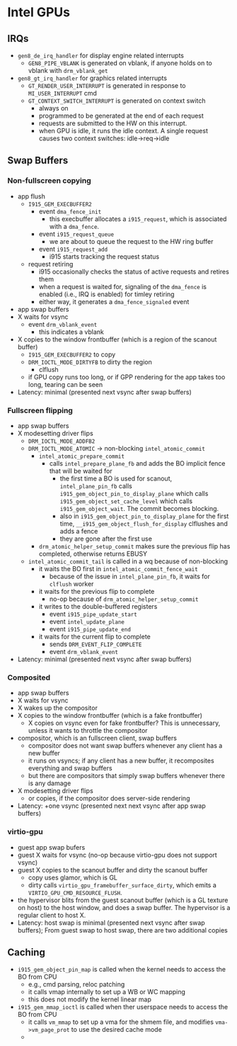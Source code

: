 # Intel GPUs

## IRQs

* `gen8_de_irq_handler` for display engine related interrupts
  * `GEN8_PIPE_VBLANK` is generated on vblank, if anyone holds on to vblank
    with `drm_vblank_get`
* `gen8_gt_irq_handler` for graphics related interrupts
  * `GT_RENDER_USER_INTERRUPT` is generated in response to `MI_USER_INTERRUPT` cmd
  * `GT_CONTEXT_SWITCH_INTERRUPT` is generated on context switch
    * always on
    * programmed to be generated at the end of each request
    * requests are submitted to the HW on this interrupt.
    * when GPU is idle, it runs the idle context.  A single request causes
      two context switches: idle->req->idle

## Swap Buffers

### Non-fullscreen copying

* app flush
  * `I915_GEM_EXECBUFFER2`
    * event `dma_fence_init`
      * this execbuffer allocates a `i915_request`, which is associated with a
      	`dma_fence`.
    * event `i915_request_queue`
      * we are about to queue the request to the HW ring buffer
    * event `i915_request_add`
      * i915 starts tracking the request status
  * request retiring
    * i915 occasionally checks the status of active requests and retires them
    * when a request is waited for, signaling of the `dma_fence` is enabled
      (i.e., IRQ is enabled) for timley retiring
    * either way, it generates a `dma_fence_signaled` event
* app swap buffers
* X waits for vsync
  * event `drm_vblank_event`
    * this indicates a vblank
* X copies to the window frontbuffer (which is a region of the scanout buffer)
  * `I915_GEM_EXECBUFFER2` to copy
  * `DRM_IOCTL_MODE_DIRTYFB` to dirty the region
    * clflush
  * if GPU copy runs too long, or if GPP rendering for the app takes too long,
    tearing can be seen
* Latency: minimal (presented next vsync after swap buffers)

### Fullscreen flipping

* app swap buffers
* X modesetting driver flips
  * `DRM_IOCTL_MODE_ADDFB2`
  * `DRM_IOCTL_MODE_ATOMIC` -> non-blocking `intel_atomic_commit`
    * `intel_atomic_prepare_commit`
      * calls `intel_prepare_plane_fb` and adds the BO implicit fence that
      	will be waited for
      	* the first time a BO is used for scanout, `intel_plane_pin_fb` calls
      	  `i915_gem_object_pin_to_display_plane` which calls
      	  `i915_gem_object_set_cache_level` which calls
      	  `i915_gem_object_wait`.  The commit becomes blocking.
      	* also in `i915_gem_object_pin_to_display_plane` for the first time,
      	  `__i915_gem_object_flush_for_display` clflushes and adds a fence
      	* they are gone after the first use
    * `drm_atomic_helper_setup_commit` makes sure the previous flip has
      completed, otherwise returns EBUSY
  * `intel_atomic_commit_tail` is called in a wq because of non-blocking
    * it waits the BO first in `intel_atomic_commit_fence_wait`
      * because of the issue in `intel_plane_pin_fb`, it waits for `clflush`
      	worker
    * it waits for the previous flip to complete
      * no-op because of `drm_atomic_helper_setup_commit`
    * it writes to the double-buffered registers
      * event `i915_pipe_update_start`
      * event `intel_update_plane`
      * event `i915_pipe_update_end`
    * it waits for the current flip to complete
      * sends `DRM_EVENT_FLIP_COMPLETE`
      * event `drm_vblank_event`
* Latency: minimal (presented next vsync after swap buffers)
 
### Composited

* app swap buffers
* X waits for vsync
* X wakes up the compositor
* X copies to the window frontbuffer (which is a fake frontbuffer)
  * X copies on vsync even for fake frontbuffer?  This is unnecessary, unless
    it wants to throttle the compositor
* compositor, which is an fullscreen client, swap buffers
  * compositor does not want swap buffers whenever any client has a new buffer
  * it runs on vsyncs; if any client has a new buffer, it recomposites
    everything and swap buffers
  * but there are compositors that simply swap buffers whenever there is any
    damage
* X modesetting driver flips
  * or copies, if the compositor does server-side rendering
* Latency: +one vsync (presented next next vsync after app swap buffers)

### virtio-gpu

* guest app swap bufers
* guest X waits for vsync (no-op because virtio-gpu does not support vsync)
* guest X copies to the scanout buffer and dirty the scanout buffer
  * copy uses glamor, which is GL
  * dirty calls `virtio_gpu_framebuffer_surface_dirty`, which emits a
    `VIRTIO_GPU_CMD_RESOURCE_FLUSH`.
* the hypervisor blits from the guest scanout buffer (which is a GL texture on
  host) to the host window, and does a swap buffer.  The hypervisor is a
  regular client to host X.
* Latency: host swap is minimal (presented next vsync after swap buffers);
  From guest swap to host swap, there are two additional copies

## Caching

- `i915_gem_object_pin_map` is called when the kernel needs to access the
  BO from CPU
  - e.g., cmd parsing, reloc patching
  - it calls vmap internally to set up a WB or WC mapping
  - this does not modify the kernel linear map
- `i915_gem_mmap_ioctl` is called when ther userspace needs to access the BO
  from CPU
  - it calls `vm_mmap` to set up a vma for the shmem file, and modifies
    `vma->vm_page_prot` to use the desired cache mode
  - 
